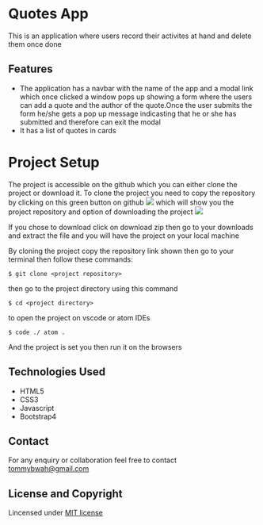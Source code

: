 # Quotes App
This is an application where users  record their activites at hand and  delete them once done
## Features
* The application has a navbar with the name of the app and a modal link which once clicked  a window pops up  showing a form where the users can add a quote and the author of the quote.Once the user submits the form he/she gets a pop up message  indicasting that he or she has submitted and therefore can exit the modal 
* It has  a list of quotes in cards 


# Project Setup
The project is accessible on the github  which you can either clone the project or download it. To clone the project you need to copy the repository by clicking on this  green button on github
![](git1.jpg) 
which will show you the project repository and option of downloading  the project
![](git2.jpg)

If you chose to download click on download zip then go to your downloads and extract the file and you will have the project on your  local machine

By cloning the project copy the repository link shown then go to your terminal  then follow these commands:
```
$ git clone <project repository>
```
then go to the project  directory using this command
```
$ cd <project directory>
```
to open the project on vscode or atom IDEs
```
$ code ./ atom .
```
And the project is set you then run it on the browsers
## Technologies Used
* HTML5
* CSS3
* Javascript
* Bootstrap4

## Contact
For any enquiry or collaboration feel  free to contact tommybwah@gmail.com

## License and Copyright
Lincensed under [MIT license](license)





